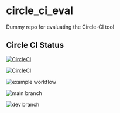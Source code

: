 # circle_ci_eval
Dummy repo for evaluating the Circle-CI tool

## Circle CI Status

[![CircleCI](https://github.com/buildxrun/circle_ci_eval/tree/main.svg?style=svg)](https://github.com/buildxrun/circle_ci_eval/tree/main)

[![CircleCI](https://circleci.com/gh/circleci/analytics-clj/tree/master.svg?style=svg)](https://circleci.com/gh/circleci/analytics-clj/tree/master)


![example workflow](https://github.com/github/docs/actions/workflows/main.yml/badge.svg)

![main branch](https://github.com/github/docs/actions/workflows/main.yml/badge.svg?branch=main)

![dev branch](https://github.com/github/docs/actions/workflows/main.yml/badge.svg?branch=dev)
